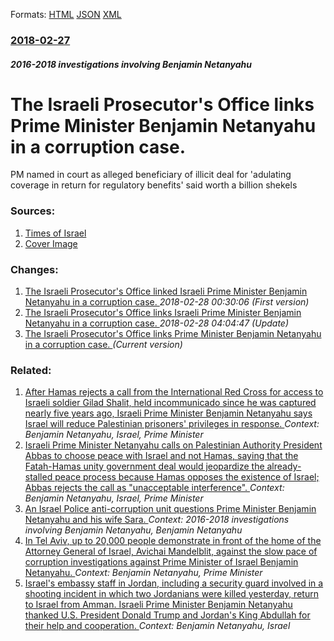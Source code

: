 
Formats: [HTML](/news/2018/02/27/the-israeli-prosecutor-s-office-links-prime-minister-benjamin-netanyahu-in-a-corruption-case.html)  [JSON](/news/2018/02/27/the-israeli-prosecutor-s-office-links-prime-minister-benjamin-netanyahu-in-a-corruption-case.json)  [XML](/news/2018/02/27/the-israeli-prosecutor-s-office-links-prime-minister-benjamin-netanyahu-in-a-corruption-case.xml)  

### [2018-02-27](/news/2018/02/27/index.md)

##### 2016-2018 investigations involving Benjamin Netanyahu
# The Israeli Prosecutor's Office links Prime Minister Benjamin Netanyahu in a corruption case. 

PM named in court as alleged beneficiary of illicit deal for &#039;adulating coverage in return for regulatory benefits&#039; said worth a billion shekels


### Sources:

1. [Times of Israel](https://www.timesofisrael.com/in-first-prosecution-points-finger-at-netanyahu-in-case-4000-bribes/)
1. [Cover Image](https://static.timesofisrael.com/www/uploads/2018/02/F180221HP15-e1519727348687-1024x640.jpg)

### Changes:

1. [The Israeli Prosecutor's Office linked Israeli Prime Minister Benjamin Netanyahu in a corruption case. ](/news/2018/02/27/the-israeli-prosecutor-s-office-linked-israeli-prime-minister-benjamin-netanyahu-in-a-corruption-case.md) _2018-02-28 00:30:06 (First version)_
2. [The Israeli Prosecutor's Office links Israeli Prime Minister Benjamin Netanyahu in a corruption case. ](/news/2018/02/27/the-israeli-prosecutor-s-office-links-israeli-prime-minister-benjamin-netanyahu-in-a-corruption-case.md) _2018-02-28 04:04:47 (Update)_
2. [The Israeli Prosecutor's Office links Prime Minister Benjamin Netanyahu in a corruption case. ](/news/2018/02/27/the-israeli-prosecutor-s-office-links-prime-minister-benjamin-netanyahu-in-a-corruption-case.md) _(Current version)_

### Related:

1. [After Hamas rejects a call from the International Red Cross for access to Israeli soldier Gilad Shalit, held incommunicado since he was captured nearly five years ago, Israeli Prime Minister Benjamin Netanyahu says Israel will reduce Palestinian prisoners' privileges in response. ](/news/2011/06/23/after-hamas-rejects-a-call-from-the-international-red-cross-for-access-to-israeli-soldier-gilad-shalit-held-incommunicado-since-he-was-capt.md) _Context: Benjamin Netanyahu, Israel, Prime Minister_
2. [Israeli Prime Minister Netanyahu calls on Palestinian Authority President Abbas to choose peace with Israel and not Hamas, saying that the Fatah-Hamas unity government deal would jeopardize the already-stalled peace process because Hamas opposes the existence of Israel; Abbas rejects the call as "unacceptable interference". ](/news/2011/05/3/israeli-prime-minister-netanyahu-calls-on-palestinian-authority-president-abbas-to-choose-peace-with-israel-and-not-hamas-saying-that-the-f.md) _Context: Benjamin Netanyahu, Israel, Prime Minister_
3. [An Israel Police anti-corruption unit questions Prime Minister Benjamin Netanyahu and his wife Sara. ](/news/2018/03/2/an-israel-police-anti-corruption-unit-questions-prime-minister-benjamin-netanyahu-and-his-wife-sara.md) _Context: 2016-2018 investigations involving Benjamin Netanyahu, Benjamin Netanyahu_
4. [In Tel Aviv, up to 20,000 people demonstrate in front of the home of the Attorney General of Israel, Avichai Mandelblit, against the slow pace of corruption investigations against Prime Minister of Israel Benjamin Netanyahu. ](/news/2017/12/3/in-tel-aviv-up-to-20-000-people-demonstrate-in-front-of-the-home-of-the-attorney-general-of-israel-avichai-mandelblit-against-the-slow-pa.md) _Context: Benjamin Netanyahu, Prime Minister_
5. [Israel's embassy staff in Jordan, including a security guard involved in a shooting incident in which two Jordanians were killed yesterday, return to Israel from Amman. Israeli Prime Minister Benjamin Netanyahu thanked U.S. President Donald Trump and Jordan's King Abdullah for their help and cooperation. ](/news/2017/07/24/israel-s-embassy-staff-in-jordan-including-a-security-guard-involved-in-a-shooting-incident-in-which-two-jordanians-were-killed-yesterday.md) _Context: Benjamin Netanyahu, Israel_
